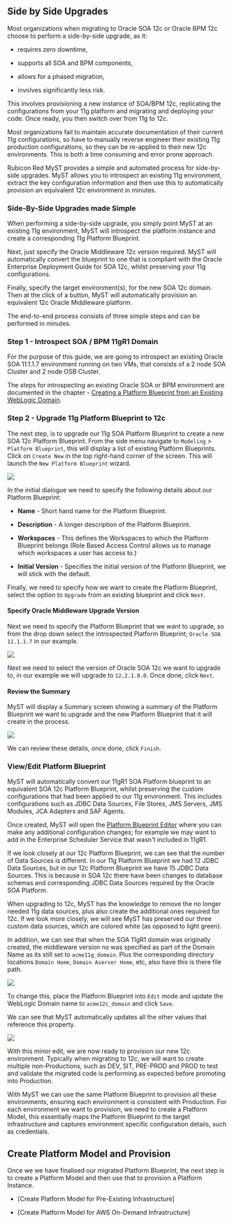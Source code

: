 ## Side by Side Upgrades

Most organizations when migrating to Oracle SOA 12c or Oracle BPM 12c choose to perform a side-by-side upgrade, as it:

* requires zero downtime, 

* supports all SOA and BPM components,

* allows for a phased migration,

* involves significantly less risk.  

This involves provisioning a new instance of SOA/BPM 12c, replicating the configurations from your 11g platform and migrating and deploying your code. Once ready, you then switch over from 11g to 12c. 

Most organizations fail to maintain accurate documentation of their current 11g configurations, so have to manually reverse engineer their existing 11g production configurations, so they can be re-applied to their new 12c environments. This is both a time consuming and error prone approach.

Rubicon Red MyST provides a simple and automated process for side-by-side upgrades. MyST allows you to introspect an existing 11g environment, extract the key configuration information and then use this to automatically provision an equivalent 12c environment in minutes.

### Side-By-Side Upgrades made Simple

When performing a side-by-side upgrade, you simply point MyST at an existing 11g environment, MyST will introspect the platform instance and create a corresponding 11g Platform Blueprint.

Next, just specify the Oracle Middleware 12c version required. MyST will automatically convert the blueprint to one that is compliant with the Oracle Enterprise Deployment Guide for SOA 12c, whilst preserving your 11g configurations.

Finally, specify the target environment(s), for the new SOA 12c domain. Then at the click of a button, MyST will automatically provision an equivalent 12c Oracle Middleware platform.

The end-to-end process consists of three simple steps and can be performed in minutes.

### Step 1 - Introspect SOA / BPM 11gR1 Domain

For the purpose of this guide, we are going to introspect an existing Oracle SOA 11.1.1.7 environment running on two VMs, that consists of a 2 node SOA Cluster and 2 node OSB Cluster.

The steps for introspecting an existing Oracle SOA or BPM environment are documented in the chapter - [Creating a Platform Blueprint from an Existing WebLogic Domain](part3/introspectPlatformBlueprint/introspectPlatformBlueprint.md).

### Step 2 - Upgrade 11g Platform Blueprint to 12c

The next step, is to upgrade our 11g SOA Platform Blueprint to create a new SOA 12c Platform Blueprint. From the side menu navigate to `Modeling` > `Platform Blueprint`, this will display a list of existing Platform Blueprints. Click on `Create New` in the top right-hand corner of the screen. This will launch the `New Platform Blueprint` wizard.

![](img/PlatformBlueprintUpgradeStep1.PNG)

In the initial dialogue we need to specify the following details about our Platform Blueprint:

* **Name** - Short hand name for the Platform Blueprint.  

* **Description** - A longer description of the Platform Blueprint.  

* **Workspaces** - This defines the Workspaces to which the Platform Blueprint belongs (Role Based Access Control allows us to manage which workspaces a user has access to.) 

* **Initial Version** - Specifies the initial version of the Platform Blueprint, we will stick with the default.

Finally, we need to specify how we want to create the Platform Blueprint, select the option to `Upgrade` from an existing blueprint and click `Next`.

#### Specify Oracle Middleware Upgrade Version

Next we need to specify the Platform Blueprint that we want to upgrade, so from the drop down select the introspected Platform Blueprint; `Oracle SOA 11.1.1.7` in our example.

![](img/PlatformBlueprintUpgradeStep2.PNG)

Next we need to select the version of Oracle SOA 12c we want to upgrade to, in our example we will upgrade to `12.2.1.0.0`.  Once done, click `Next`.

#### Review the Summary

MyST will display a Summary screen showing a summary of the Platform Blueprint we want to upgrade and the new Platform Blueprint that it will create in the process.

![](img/PlatformBlueprintUpgradeStep3.PNG)

We can review these details, once done, click `Finish`. 

### View/Edit Platform Blueprint

MyST will automatically convert our 11gR1 SOA Platform blueprint to an equivalent SOA 12c Platform Blueprint, whilst preserving the custom configurations that had been applied to our 11g environment. This includes configurations such as JDBC Data Sources, File Stores, JMS Servers, JMS Modules, JCA Adapters and SAF Agents.

Once created, MyST will open the [Platform Blueprint Editor](part3/editPlatformBlueprint/editPlatformBlueprint.md) where you can make any additional configuration changes; for example we may want to add in the Enterprise Scheduler Service that wasn't included in 11gR1. 

If we look closely at our 12c Platform Blueprint, we can see that the number of Data Sources is different. In our 11g Platform Blueprint we had 12 JDBC Data Sources, but in our 12c Platform Blueprint we have 15 JDBC Data Sources. This is because in SOA 12c there have been changes to database schemas and corresponding JDBC Data Sources required by the Oracle SOA Platform.

When upgrading to 12c, MyST has the knowledge to remove the no longer needed 11g data sources, plus also create the additional ones required for 12c. If we look more closely, we will see MyST has preserved our three custom data sources, which are colored white (as opposed to light green).

In addition, we can see that when the SOA 11gR1 domain was originally created, the middleware version no was specified as part of the Domain Name as its still set to `acme11g_domain`. Plus the corresponding directory locations `Domain Home`, `Domain Aserver Home`, etc, also have this is there file path.

![](img/Edit12cPlatformBlueprint1.PNG)

To change this, place the Platform Blueprint into `Edit` mode and update the WebLogic Domain name to `acme12c_domain` and click `Save`.

We can see that MyST automatically updates all the other values that reference this property.

![](img/Edit12cPlatformBlueprint2.PNG)

With this minor edit, we are now ready to provision our new 12c environment. Typically when migrating to 12c, we will want to create multiple non-Productions, such as DEV, SIT, PRE-PROD and PROD to test and validate the migrated code is performing as expected before promoting into Production.

With MyST we can use the same Platform Blueprint to provision all these environments, ensuring each environment is consistent with Production. For each environment we want to provision, we need to create a Platform Model, this essentially maps the Platform Blueprint to the target infrastructure and captures environment specific configuration details, such as credentials.

## Create Platform Model and Provision

Once we we have finalised our migrated Platform Blueprint, the next step is to create a Platform Model and then use that to provision a Platform Instance.

* [Create Platform Model for Pre-Existing Infrastructure]

* [Create Platform Model for AWS On-Demand Infrastructure]

